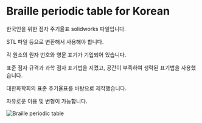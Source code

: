 # Braille periodic table for Korean

한국인을 위한 점자 주기율표 solidworks 파일입니다.

STL 파일 등으로 변환해서 사용해야 합니다.

각 원소의 원자 번호와 영문 표기가 기입되어 있습니다.

표준 점자 규격과 과학 점자 표기법을 지켰고, 공간이 부족하여 생략된 표기법을 사용했습니다.

대한화학회의 표준 주기율표를 바탕으로 제작했습니다.

자유로운 이용 및 변형이 가능합니다.

![Braille periodic table](https://user-images.githubusercontent.com/71208448/152667983-9376ee38-d23c-46ad-b538-2322c70d3f47.png)
